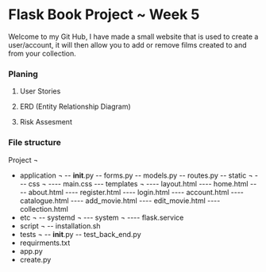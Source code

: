 # Flask Book Project ~ Week 5

Welcome to my Git Hub,
I have made a small website that is used to create a user/account,
it will then allow you to add or remove films created to and from your collection.

### Planing

1. User Stories

2. ERD (Entity Relationship Diagram)
3. Risk Assesment

### File structure

Project ¬
- application ¬
-- __init__.py
-- forms.py
-- models.py
-- routes.py
-- static ¬
--- css ¬
---- main.css
--- templates ¬
---- layout.html
---- home.html
---- about.html
---- register.html
---- login.html
---- account.html
---- catalogue.html
---- add_movie.html
---- edit_movie.html
---- collection.html
- etc ¬
-- systemd ¬
--- system ¬
---- flask.service
- script ¬
-- installation.sh
- tests ¬
-- __init__.py
-- test_back_end.py
- requirments.txt
- app.py
- create.py


